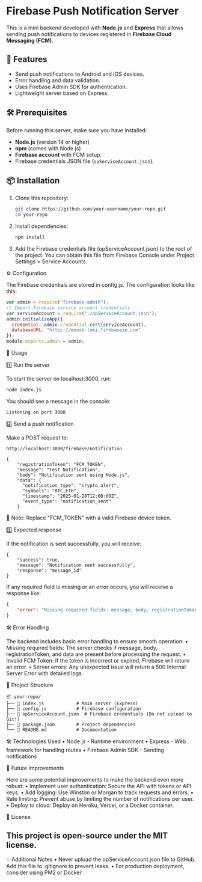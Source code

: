 # Firebase Push Notification Server

This is a mini backend developed with **Node.js** and **Express** that allows sending push notifications to devices registered in **Firebase Cloud Messaging (FCM)**.

## 🚀 Features
- Send push notifications to Android and iOS devices.
- Error handling and data validation.
- Uses Firebase Admin SDK for authentication.
- Lightweight server based on Express.

## 🛠 Prerequisites

Before running this server, make sure you have installed:

- **Node.js** (version 14 or higher)
- **npm** (comes with Node.js)
- **Firebase account** with FCM setup.
- Firebase credentials JSON file (`opServiceAccount.json`).

## 📦 Installation

1. Clone this repository:

   ```sh
   git clone https://github.com/your-username/your-repo.git
   cd your-repo
   
2. Install dependencies:
   ```sh
   npm install

3.	Add the Firebase credentials file (opServiceAccount.json) to the root of the project. You can obtain this file from Firebase Console under Project Settings > Service Accounts.

⚙ Configuration

The Firebase credentials are stored in config.js. The configuration looks like this:
```javascript
var admin = require("firebase-admin");
// Import Firebase service account credentials
var serviceAccount = require("./opServiceAccount.json");
admin.initializeApp({
  credential: admin.credential.cert(serviceAccount),
  databaseURL: "https://mouse-lumi.firebaseio.com"
});
module.exports.admin = admin;
```

🚀 Usage

1️⃣ Run the server

To start the server on localhost:3000, run:
```sh
node index.js
```
You should see a message in the console:
```
Listening on port 3000
```
2️⃣ Send a push notification

Make a POST request to:
```Endpoint:
http://localhost:3000/firebase/notification
```
```json:
{
    "registrationToken": "FCM_TOKEN",
    "message": "Test Notification",
    "body": "Notification sent using Node.js",
    "data": {
      "notification_type": "crypto_alert",
      "symbols": "BTC,ETH",
      "timestamp": "2025-01-28T12:00:00Z",
      "event_type": "notification_sent"
    }
```
📌 Note: Replace "FCM_TOKEN" with a valid Firebase device token.

3️⃣ Expected response

If the notification is sent successfully, you will receive:
```json:
{
    "success": true,
    "message": "Notification sent successfully",
    "response": "message_id"
}
```
If any required field is missing or an error occurs, you will receive a response like:
```json
{
    "error": "Missing required fields: message, body, registrationToken, and data"
}
```
🛠 Error Handling

The backend includes basic error handling to ensure smooth operation:
	•	Missing required fields: The server checks if message, body, registrationToken, and data are present before processing the request.
	•	Invalid FCM Token: If the token is incorrect or expired, Firebase will return an error.
	•	Server errors: Any unexpected issue will return a 500 Internal Server Error with detailed logs.

📂 Project Structure
```
📦 your-repo/
├── 📄 index.js            # Main server (Express)
├── 📄 config.js           # Firebase configuration
├── 📄 opServiceAccount.json  # Firebase credentials (Do not upload to Git!)
├── 📄 package.json        # Project dependencies
└── 📄 README.md           # Documentation
```
🛠 Technologies Used
	•	Node.js - Runtime environment
	•	Express - Web framework for handling routes
	•	Firebase Admin SDK - Sending notifications

🚀 Future Improvements

Here are some potential improvements to make the backend even more robust:
	•	Implement user authentication: Secure the API with tokens or API keys.
	•	Add logging: Use Winston or Morgan to track requests and errors.
	•	Rate limiting: Prevent abuse by limiting the number of notifications per user.
	•	Deploy to cloud: Deploy on Heroku, Vercel, or a Docker container.

📜 License

This project is open-source under the MIT license.
---
💡 Additional Notes
	•	Never upload the opServiceAccount.json file to GitHub. Add this file to .gitignore to prevent leaks.
	•	For production deployment, consider using PM2 or Docker.
 
